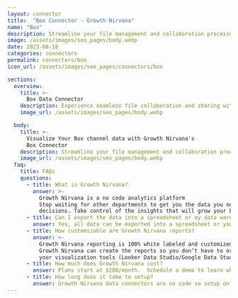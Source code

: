 ```yaml
---
layout: connector
title:  "Box Connector - Growth Nirvana"
name: "Box"
description: Streamline your file management and collaboration processes with Box. Easily share, access, and collaborate on files and documents. Simplify workflows, improve productivity, and ensure data security with Box.
image: /assets/images/seo_pages/body.webp
date: 2023-08-18
categories: connectors
permalink: connectors/box
icon_url: /assets/images/seo_pages/connectors/box

sections:
  overview:
    title: >-
      Box Data Connector
    description: Experience seamless file collaboration and sharing with Box connector. Securely store, manage, and access your files from anywhere, on any device. Streamline your workflows, enhance team collaboration, and increase productivity with Box.
    image_url: /assets/images/seo_pages/body.webp

  body:
    title: >-
      Visualize Your Box channel data with Growth Nirvana's
      Box Connector
    description: Streamline your file management and collaboration processes with Box. Easily share, access, and collaborate on files and documents. Simplify workflows, improve productivity, and ensure data security with Box.
    image_url: /assets/images/seo_pages/body.webp
  faq:
    title: FAQs
    questions:
      - title: What is Growth Nirvana?
        answer: >-
          Growth Nirvana is a no code analytics platform 
          Stop waiting for other departments to get you the data you need to make critical business 
          decisions. Take control of the insights that will grow your business.
      - title: Can I export the data into a spreadsheet or my data warehouse?
        answer: Yes, all data can be exported into a spreadsheet or your data warehouse (Google BigQuery, AWS, Snowflake, Azure, etc)
      - title: How customizable are Growth Nirvana reports?
        answer: >-
          Growth Nirvana reporting is 100% white labeled and customized to your specifications.
          Growth Nirvana can create the reports so you don’t have to or you can connect
          your visualization tools (Looker Data Studio/Google Data Studio, Tableau, PowerBI, etc) to Growth Nirvana.
      - title: How much does Growth Nirvana cost?
        answer: Plans start at $200/month.  Schedule a demo to learn what plan is best for you.
      - title: How long does it take to setup?
        answer: Growth Nirvana data connectors are no code so setup only requires a few clicks.
---
```

